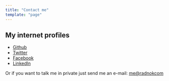 ```yaml
---
title: "Contact me"
template: "page"
---
```


## My internet profiles

* [Github](https://github.com/RadnoK)
* [Twitter](https://twitter.com/RadnoK_)
* [Facebook](https://facebook.com/alfaro.konrad)
* [LinkedIn](https://facebook.com/alfaro.konrad)

Or if you want to talk me in private just send me an e-mail: [me@radnokcom](mailto:me@radnok.com)
